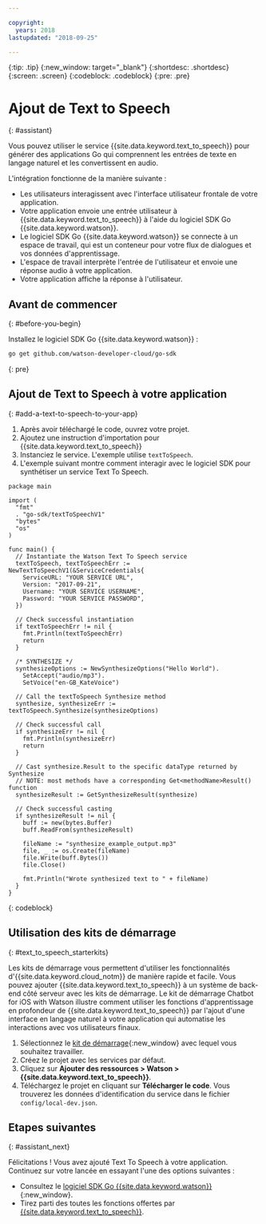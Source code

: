 ```yaml
---

copyright:
  years: 2018
lastupdated: "2018-09-25"

---
```


{:tip: .tip}
{:new_window: target="_blank"}
{:shortdesc: .shortdesc}
{:screen: .screen}
{:codeblock: .codeblock}
{:pre: .pre}

# Ajout de Text to Speech 
{: #assistant}

Vous pouvez utiliser le service {{site.data.keyword.text_to_speech}} pour générer des applications Go qui comprennent les entrées de texte en langage naturel et les convertissent en audio. 

L'intégration fonctionne de la manière suivante :

* Les utilisateurs interagissent avec l'interface utilisateur frontale de votre application.
* Votre application envoie une entrée utilisateur à {{site.data.keyword.text_to_speech}} à l'aide du logiciel SDK Go {{site.data.keyword.watson}}.
* Le logiciel SDK Go {{site.data.keyword.watson}} se connecte à un espace de travail, qui est un conteneur pour votre flux de dialogues et vos données d'apprentissage.
* L'espace de travail interprète l'entrée de l'utilisateur et envoie une réponse audio à votre application.
* Votre application affiche la réponse à l'utilisateur.

## Avant de commencer
{: #before-you-begin}

Installez le logiciel SDK Go {{site.data.keyword.watson}} :
```bash
go get github.com/watson-developer-cloud/go-sdk
```
{: pre}

## Ajout de Text to Speech à votre application
{: #add-a-text-to-speech-to-your-app}

1. Après avoir téléchargé le code, ouvrez votre projet. 
2. Ajoutez une instruction d'importation pour {{site.data.keyword.text_to_speech}}
3. Instanciez le service. L'exemple utilise `textToSpeech`. 
4. L'exemple suivant montre comment interagir avec le logiciel SDK pour synthétiser un service Text To Speech.

```golang
package main

import (
  "fmt"
  . "go-sdk/textToSpeechV1"
  "bytes"
  "os"
)

func main() {
  // Instantiate the Watson Text To Speech service
  textToSpeech, textToSpeechErr := NewTextToSpeechV1(&ServiceCredentials{
    ServiceURL: "YOUR SERVICE URL",
    Version: "2017-09-21",
    Username: "YOUR SERVICE USERNAME",
    Password: "YOUR SERVICE PASSWORD",
  })

  // Check successful instantiation
  if textToSpeechErr != nil {
    fmt.Println(textToSpeechErr)
    return
  }

  /* SYNTHESIZE */
  synthesizeOptions := NewSynthesizeOptions("Hello World").
    SetAccept("audio/mp3").
    SetVoice("en-GB_KateVoice")

  // Call the textToSpeech Synthesize method
  synthesize, synthesizeErr := textToSpeech.Synthesize(synthesizeOptions)

  // Check successful call
  if synthesizeErr != nil {
    fmt.Println(synthesizeErr)
    return
  }

  // Cast synthesize.Result to the specific dataType returned by Synthesize
  // NOTE: most methods have a corresponding Get<methodName>Result() function
  synthesizeResult := GetSynthesizeResult(synthesize)

  // Check successful casting
  if synthesizeResult != nil {
    buff := new(bytes.Buffer)
    buff.ReadFrom(synthesizeResult)

    fileName := "synthesize_example_output.mp3"
    file, _ := os.Create(fileName)
    file.Write(buff.Bytes())
    file.Close()

    fmt.Println("Wrote synthesized text to " + fileName)
  }
}
```
{: codeblock}

## Utilisation des kits de démarrage
{: #text_to_speech_starterkits}

Les kits de démarrage vous permettent d'utiliser les fonctionnalités d'{{site.data.keyword.cloud_notm}} de manière rapide et facile. Vous pouvez ajouter {{site.data.keyword.text_to_speech}} à un système de back-end côté serveur avec les kits de démarrage. Le kit de démarrage Chatbot for iOS with Watson illustre comment utiliser les fonctions d'apprentissage en profondeur de {{site.data.keyword.text_to_speech}} par l'ajout d'une interface en langage naturel à votre application qui automatise les interactions avec vos utilisateurs finaux.

1. Sélectionnez le [kit de démarrage](https://console.bluemix.net/developer/appledevelopment/starter-kits){:new_window} avec lequel vous souhaitez travailler.
2. Créez le projet avec les services par défaut.
3. Cliquez sur **Ajouter des ressources > Watson > {{site.data.keyword.text_to_speech}}**.
4. Téléchargez le projet en cliquant sur **Télécharger le code**. Vous trouverez les données d'identification du service dans le fichier `config/local-dev.json`.

## Etapes suivantes
{: #assistant_next}

Félicitations ! Vous avez ajouté Text To Speech à votre application. Continuez sur votre lancée en essayant l'une des options suivantes :
* Consultez le [logiciel SDK Go {{site.data.keyword.watson}} ](https://github.com/watson-developer-cloud/go-sdk){:new_window}.
* Tirez parti des toutes les fonctions offertes par [{{site.data.keyword.text_to_speech}}](/docs/services/text_to_speech/index.html).
